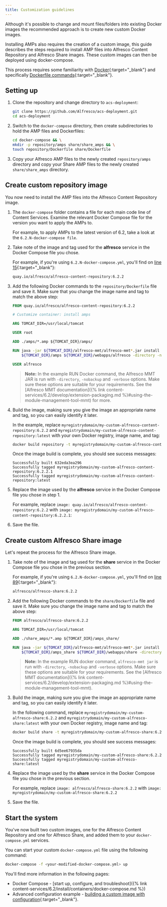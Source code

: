 ```yaml
---
title: Customization guidelines
---
```


Although it's possible to change and mount files/folders into existing Docker images the recommended approach is to create new custom Docker images.

Installing AMPs also requires the creation of a custom image, this guide describes the steps required to install AMP files into Alfresco Content Repository and Alfresco Share images. These custom images can then be deployed using docker-compose.

This process requires some familiarity with [Docker](https://www.docker.com/){:target="_blank"} and specifically [Dockerfile commands](https://docs.docker.com/engine/reference/builder/){:target="_blank"}.

## Setting up

1. Clone the repository and change directory to `acs-deployment`:

    ```bash
    git clone https://github.com/Alfresco/acs-deployment.git
    cd acs-deployment
    ```

2. Switch to the `docker-compose` directory, then create subdirectories to hold the AMP files and Dockerfiles:

    ```bash
    cd docker-compose && \
    mkdir -p repository/amps share/share_amps && \
    touch repository/Dockerfile share/Dockerfile
    ```

3. Copy your Alfresco AMP files to the newly created `repository/amps` directory and copy your Share AMP files to the newly created `share/share_amps` directory.

## Create custom repository image

You now need to install the AMP files into the Alfresco Content Repository image.

1. The `docker-compose` folder contains a file for each main code line of Content Services. Examine the relevant Docker Compose file for the version you want to apply the AMPs to.

    For example, to apply AMPs to the latest version of 6.2, take a look at the `6.2.N-docker-compose file`.

2. Take note of the image and tag used for the **alfresco** service in the Docker Compose file you chose.

    For example, if you're using `6.2.N-docker-compose.yml`, you'll find on [line 15](https://github.com/Alfresco/acs-deployment/blob/master/docker-compose/6.2.N-docker-compose.yml#L15){:target="_blank"}:

    ```bash
    quay.io/alfresco/alfresco-content-repository:6.2.2
    ```

3. Add the following Docker commands to the `repository/Dockerfile` file and save it. Make sure that you change the image name and tag to match the above step:

    ```Dockerfile
    FROM quay.io/alfresco/alfresco-content-repository:6.2.2

    # Customize container: install amps

    ARG TOMCAT_DIR=/usr/local/tomcat

    USER root

    ADD ./amps/*.amp ${TOMCAT_DIR}/amps/

    RUN java -jar ${TOMCAT_DIR}/alfresco-mmt/alfresco-mmt*.jar install \
        ${TOMCAT_DIR}/amps ${TOMCAT_DIR}/webapps/alfresco -directory -nobackup -verbose

    USER alfresco
    ```

    > **Note:** In the example RUN Docker command, the Alfresco MMT JAR is run with `-directory`, `-nobackup` and `-verbose` options. Make sure these options are suitable for your requirements. See the [Alfresco MMT documentation]({% link content-services/6.2/develop/extension-packaging.md %}#using-the-module-management-tool-mmt) for more.

4. Build the image, making sure you give the image an appropriate name and tag, so you can easily identify it later.

    In the example, replace `myregistrydomain/my-custom-alfresco-content-repository:6.2.2` and `myregistrydomain/my-custom-alfresco-content-repository:latest` with your own Docker registry, image name, and tag:

    ```bash
    docker build repository -t myregistrydomain/my-custom-alfresco-content-repository:6.2.2.1 -t myregistrydomain/my-custom-alfresco-content-repository:latest
    ```

    Once the image build is complete, you should see success messages:

    ```text
    Successfully built 632eda3ea296
    Successfully tagged myregistrydomain/my-custom-alfresco-content-repository:6.2.2.1
    Successfully tagged myregistrydomain/my-custom-alfresco-content-repository:latest
    ```

5. Replace the image used by the **alfresco** service in the Docker Compose file you chose in step 1.

    For example, replace `image: quay.io/alfresco/alfresco-content-repository:6.2.2` with `image: myregistrydomain/my-custom-alfresco-content-repository:6.2.2.1`:

6. Save the file.

## Create custom Alfresco Share image

Let's repeat the process for the Alfresco Share image.

1. Take note of the image and tag used for the **share** service in the Docker Compose file you chose in the previous section.

    For example, if you're using `6.2.N-docker-compose.yml`, you'll find on [line 89](https://github.com/Alfresco/acs-deployment/blob/master/docker-compose/6.2.N-docker-compose.yml#L89){:target="_blank"}:

    ```bash
    alfresco/alfresco-share:6.2.2
    ```

2. Add the following Docker commands to the `share/Dockerfile` file and save it. Make sure you change the image name and tag to match the above step:

    ```Dockerfile
    FROM alfresco/alfresco-share:6.2.2

    ARG TOMCAT_DIR=/usr/local/tomcat

    ADD ./share_amps/*.amp ${TOMCAT_DIR}/amps_share/

    RUN java -jar ${TOMCAT_DIR}/alfresco-mmt/alfresco-mmt*.jar install \
        ${TOMCAT_DIR}/amps_share ${TOMCAT_DIR}/webapps/share -directory -nobackup -verbose
    ```

    > **Note:** In the example RUN docker command, `alfresco-mmt jar` is run with `-directory`, `-nobackup` and `-verbose` options. Make sure these options are suitable for your requirements. See the [Alfresco MMT documentation]({% link content-services/6.2/develop/extension-packaging.md %}#using-the-module-management-tool-mmt).

3. Build the image, making sure you give the image an appropriate name and tag, so you can easily identify it later.

    In the following command, replace `myregistrydomain/my-custom-alfresco-share:6.2.2` and `myregistrydomain/my-custom-alfresco-share:latest` with your own Docker registry, image name and tag:

    ```bash
    docker build share -t myregistrydomain/my-custom-alfresco-share:6.2.2 -t myregistrydomain/my-custom-alfresco-share:latest
    ```

    Once the image build is complete, you should see success messages:

    ```text
    Successfully built 6d5ee67935da
    Successfully tagged myregistrydomain/my-custom-alfresco-share:6.2.2
    Successfully tagged myregistrydomain/my-custom-alfresco-share:latest
    ```

4. Replace the image used by the **share** service in the Docker Compose file you chose in the previous section.

    For example, replace `image: alfresco/alfresco-share:6.2.2` with `image: myregistrydomain/my-custom-alfresco-share:6.2.2`

5. Save the file.

## Start the system

You've now built two custom images, one for the Alfresco Content Repository and one for Alfresco Share, and added them to your `docker-compose.yml` services.

You can start your custom `docker-compose.yml` file using the following command:

```bash
docker-compose -f <your-modified-docker-compose.yml> up
```

You'll find more information in the following pages:

* Docker Compose - [start up, configure, and troubleshoot]({% link content-services/6.2/install/containers/docker-compose.md %})
* Advanced configuration example - [building a custom image with configuration](https://github.com/Alfresco/acs-packaging/blob/master/docs/create-custom-image-using-existing-docker-image.md#applying-amps-that-require-additional-configuration-advanced){:target="_blank"}.

